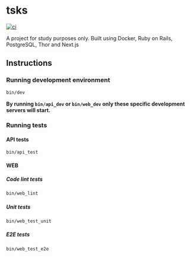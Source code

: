 # tsks

[![ci](https://github.com/luanrv00/tsks/actions/workflows/ci.yml/badge.svg)](https://github.com/luanrv00/tsks/actions/workflows/ci.yml)

A project for study purposes only. Built using Docker, Ruby on Rails, PostgreSQL, Thor and Next.js

## Instructions

### Running development environment

```sh
bin/dev
```

**By running `bin/api_dev` or `bin/web_dev` only these specific development servers will start.**

### Running tests

#### API tests

```sh
bin/api_test
```

#### WEB

##### Code lint tests

```sh
bin/web_lint
```

##### Unit tests

```sh
bin/web_test_unit
```

##### E2E tests

```sh
bin/web_test_e2e
```
